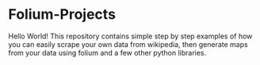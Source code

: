# Folium-Projects

Hello World!
This repository contains simple step by step examples of how you can easily scrape your 
own data from wikipedia, then generate maps from your data using folium
and a few other python libraries. 
